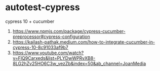 # autotest-cypress

cypress 10 + cucumber 
1. https://www.npmjs.com/package/cypress-cucumber-preprocessor#cypress-configuration
2. https://kailash-pathak.medium.com/how-to-integrate-cucumber-in-cypress-10-8c91033af9b7
3. https://www.youtube.com/watch?v=FlQ9Carxeds&list=PLYDwWPRvXB8-8LG2hZv25HO6C3w_vezZb&index=50&ab_channel=JoanMedia
